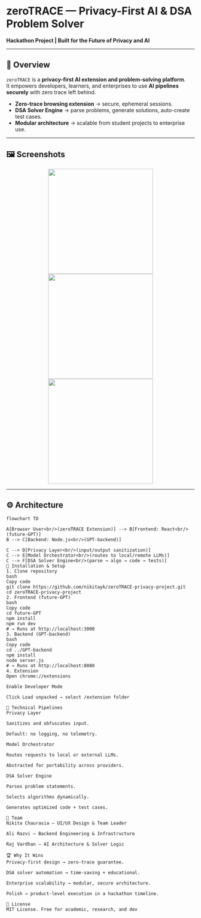 # zeroTRACE — Privacy-First AI & DSA Problem Solver

**Hackathon Project | Built for the Future of Privacy and AI**

---

## 📖 Overview

`zeroTRACE` is a **privacy-first AI extension and problem-solving platform**.  
It empowers developers, learners, and enterprises to use **AI pipelines securely** with zero trace left behind.  

- **Zero-trace browsing extension** → secure, ephemeral sessions.  
- **DSA Solver Engine** → parse problems, generate solutions, auto-create test cases.  
- **Modular architecture** → scalable from student projects to enterprise use.  

---

## 🖼️ Screenshots

<p align="center">
  <img src="./WhatsApp Image 2025-09-19 at 14.11.53 (1).jpeg" width="280"/>
  <img src="./WhatsApp Image 2025-09-19 at 14.22.26.jpeg" width="280"/>
  <img src="./WhatsApp Image 2025-09-19 at 14.22.50.jpeg" width="280"/>
</p>

---

## ⚙️ Architecture

```mermaid
flowchart TD

A[Browser User<br/>(zeroTRACE Extension)] --> B[Frontend: React<br/>(future-GPT)]
B --> C[Backend: Node.js<br/>(GPT-backend)]

C --> D[Privacy Layer<br/>(input/output sanitization)]
C --> E[Model Orchestrator<br/>(routes to local/remote LLMs)]
C --> F[DSA Solver Engine<br/>(parse → algo → code → tests)]
🚀 Installation & Setup
1. Clone repository
bash
Copy code
git clone https://github.com/nikitayk/zeroTRACE-privacy-project.git
cd zeroTRACE-privacy-project
2. Frontend (future-GPT)
bash
Copy code
cd future-GPT
npm install
npm run dev
# → Runs at http://localhost:3000
3. Backend (GPT-backend)
bash
Copy code
cd ../GPT-backend
npm install
node server.js
# → Runs at http://localhost:8080
4. Extension
Open chrome://extensions

Enable Developer Mode

Click Load unpacked → select /extension folder

🔬 Technical Pipelines
Privacy Layer

Sanitizes and obfuscates input.

Default: no logging, no telemetry.

Model Orchestrator

Routes requests to local or external LLMs.

Abstracted for portability across providers.

DSA Solver Engine

Parses problem statements.

Selects algorithms dynamically.

Generates optimized code + test cases.

👥 Team
Nikita Chaurasia — UI/UX Design & Team Leader

Ali Razvi — Backend Engineering & Infrastructure

Raj Vardhan — AI Architecture & Solver Logic

🏆 Why It Wins
Privacy-first design → zero-trace guarantee.

DSA solver automation → time-saving + educational.

Enterprise scalability → modular, secure architecture.

Polish → product-level execution in a hackathon timeline.

📜 License
MIT License. Free for academic, research, and dev
